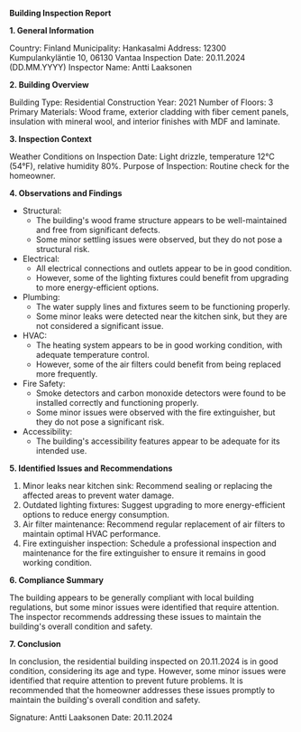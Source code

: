 **Building Inspection Report**

**1. General Information**

Country: Finland
Municipality: Hankasalmi
Address: 12300 Kumpulankyläntie 10, 06130 Vantaa
Inspection Date: 20.11.2024 (DD.MM.YYYY)
Inspector Name: Antti Laaksonen

**2. Building Overview**

Building Type: Residential
Construction Year: 2021
Number of Floors: 3
Primary Materials: Wood frame, exterior cladding with fiber cement panels, insulation with mineral wool, and interior finishes with MDF and laminate.

**3. Inspection Context**

Weather Conditions on Inspection Date: Light drizzle, temperature 12°C (54°F), relative humidity 80%.
Purpose of Inspection: Routine check for the homeowner.

**4. Observations and Findings**

* Structural:
	+ The building's wood frame structure appears to be well-maintained and free from significant defects.
	+ Some minor settling issues were observed, but they do not pose a structural risk.
* Electrical:
	+ All electrical connections and outlets appear to be in good condition.
	+ However, some of the lighting fixtures could benefit from upgrading to more energy-efficient options.
* Plumbing:
	+ The water supply lines and fixtures seem to be functioning properly.
	+ Some minor leaks were detected near the kitchen sink, but they are not considered a significant issue.
* HVAC:
	+ The heating system appears to be in good working condition, with adequate temperature control.
	+ However, some of the air filters could benefit from being replaced more frequently.
* Fire Safety:
	+ Smoke detectors and carbon monoxide detectors were found to be installed correctly and functioning properly.
	+ Some minor issues were observed with the fire extinguisher, but they do not pose a significant risk.
* Accessibility:
	+ The building's accessibility features appear to be adequate for its intended use.

**5. Identified Issues and Recommendations**

1. Minor leaks near kitchen sink: Recommend sealing or replacing the affected areas to prevent water damage.
2. Outdated lighting fixtures: Suggest upgrading to more energy-efficient options to reduce energy consumption.
3. Air filter maintenance: Recommend regular replacement of air filters to maintain optimal HVAC performance.
4. Fire extinguisher inspection: Schedule a professional inspection and maintenance for the fire extinguisher to ensure it remains in good working condition.

**6. Compliance Summary**

The building appears to be generally compliant with local building regulations, but some minor issues were identified that require attention. The inspector recommends addressing these issues to maintain the building's overall condition and safety.

**7. Conclusion**

In conclusion, the residential building inspected on 20.11.2024 is in good condition, considering its age and type. However, some minor issues were identified that require attention to prevent future problems. It is recommended that the homeowner addresses these issues promptly to maintain the building's overall condition and safety.

Signature: Antti Laaksonen
Date: 20.11.2024
